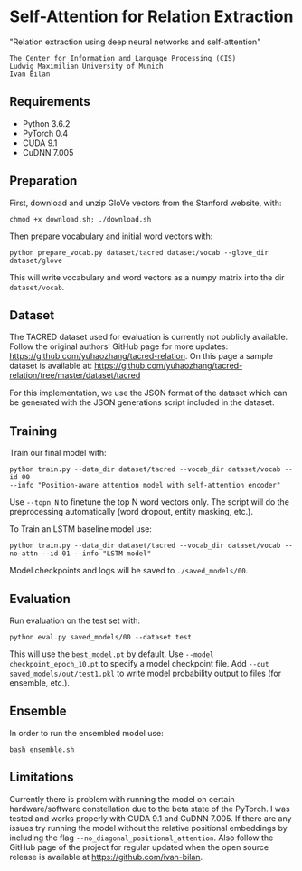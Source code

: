 Self-Attention for Relation Extraction
=========================

"Relation extraction using deep neural networks and self-attention"

```
The Center for Information and Language Processing (CIS)
Ludwig Maximilian University of Munich
Ivan Bilan
```

## Requirements

- Python 3.6.2
- PyTorch 0.4
- CUDA 9.1
- CuDNN 7.005

## Preparation

First, download and unzip GloVe vectors from the Stanford website, with:
```
chmod +x download.sh; ./download.sh
```

Then prepare vocabulary and initial word vectors with:
```
python prepare_vocab.py dataset/tacred dataset/vocab --glove_dir dataset/glove
```

This will write vocabulary and word vectors as a numpy matrix into the dir `dataset/vocab`.

## Dataset

The TACRED dataset used for evaluation is currently not publicly available. Follow the original authors' GitHub page
for more updates: https://github.com/yuhaozhang/tacred-relation. On this page a sample dataset is available at:
https://github.com/yuhaozhang/tacred-relation/tree/master/dataset/tacred

For this implementation, we use the JSON format of the dataset which can be generated with the JSON generations
script included in the dataset.

## Training

Train our final model with:
```
python train.py --data_dir dataset/tacred --vocab_dir dataset/vocab --id 00 
--info "Position-aware attention model with self-attention encoder"
```

Use `--topn N` to finetune the top N word vectors only. The script will do the preprocessing automatically 
(word dropout, entity masking, etc.).

To Train an LSTM baseline model use:
```
python train.py --data_dir dataset/tacred --vocab_dir dataset/vocab --no-attn --id 01 --info "LSTM model"
```

Model checkpoints and logs will be saved to `./saved_models/00`.

## Evaluation

Run evaluation on the test set with:
```
python eval.py saved_models/00 --dataset test
```

This will use the `best_model.pt` by default. Use `--model checkpoint_epoch_10.pt` to specify a model 
checkpoint file. Add `--out saved_models/out/test1.pkl` to write model probability output to files (for ensemble, etc.).

## Ensemble

In order to run the ensembled model use: 
 ```
 bash ensemble.sh
 ```
 
 ## Limitations 
 
 Currently there is problem with running the model on certain hardware/software constellation due to 
 the beta state of the PyTorch. I was tested and works properly with CUDA 9.1 and CuDNN 7.005. If there are
 any issues try running the model without the relative positional embeddings by including the flag 
 `--no_diagonal_positional_attention`. Also follow the GitHub page of the project for regular updated when the
 open source release is available at https://github.com/ivan-bilan.
 
 
